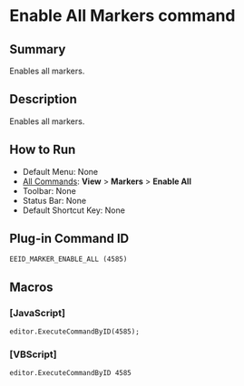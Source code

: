 # Enable All Markers command

## Summary

Enables all markers.

## Description

Enables all markers.

## How to Run

- Default Menu: None
- [All Commands](../tools/all_commands): **View** \> **Markers**
\> **Enable All**
- Toolbar: None
- Status Bar: None
- Default Shortcut Key: None

## Plug-in Command ID

```
EEID_MARKER_ENABLE_ALL (4585)```

## Macros

### \[JavaScript\]

```
editor.ExecuteCommandByID(4585);
```

### \[VBScript\]

```
editor.ExecuteCommandByID 4585
```

